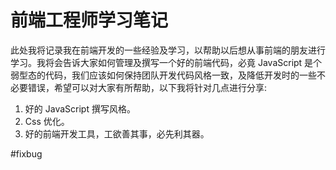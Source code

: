 # 前端工程师学习笔记
此处我将记录我在前端开发的一些经验及学习，以帮助以后想从事前端的朋友进行学习。我将会告诉大家如何管理及撰写一个好的前端代码，必竟 JavaScript 是个弱型态的代码，我们应该如何保持团队开发代码风格一致，及降低开发时的一些不必要错误，希望可以对大家有所帮助，以下我将针对几点进行分享:
1. 好的 JavaScript 撰写风格。
2. Css 优化。
3. 好的前端开发工具，工欲善其事，必先利其器。


#fixbug
